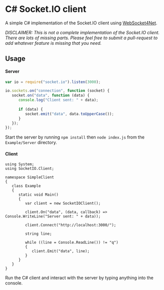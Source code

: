 # C# Socket.IO client
A simple C# implementation of the Socket.IO client using [WebSocket4Net](http://websocket4net.codeplex.com/).

*DISCLAIMER: This is not a complete implementation of the Socket.IO client. There are lots of missing parts. Please feel free to submit a pull-request to add whatever feature is missing that you need.*

## Usage

#### Server

```JavaScript
var io = require("socket.io").listen(3000);

io.sockets.on("connection", function (socket) {
   socket.on("data", function (data) {
      console.log("Client sent: " + data);
      
      if (data) {
         socket.emit("data", data.toUpperCase());
      }
   });
});
```

Start the server by running ```npm install``` then ```node index.js``` from the ```Example/Server``` directory.

#### Client

```CSharp
using System;
using SocketIO.Client;

namespace SimpleClient
{
   class Example
   {
      static void Main()
      {
         var client = new SocketIOClient();

         client.On("data", (data, callback) => Console.WriteLine("Server sent: " + data));

         client.Connect("http://localhost:3000/");
         
         string line;
         
         while ((line = Console.ReadLine()) != "q")
         {
            client.Emit("data", line);
         }
      }
   }
}
```

Run the C# client and interact with the server by typing anything into the console.